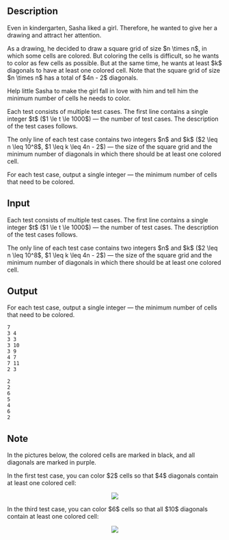 ## Description

<div><p>Even in kindergarten, Sasha liked a girl. Therefore, he wanted to give her a drawing and attract her attention.</p><p>As a drawing, he decided to draw a square grid of size $n \times n$, in which some cells are colored. But coloring the cells is difficult, so he wants to color as few cells as possible. But at the same time, he wants <span class="tex-font-style-bf">at least</span> $k$ diagonals to have at least one colored cell. Note that the square grid of size $n \times n$ has a total of $4n - 2$ diagonals.</p><p>Help little Sasha to make the girl fall in love with him and tell him the minimum number of cells he needs to color.</p></div><div class="input-specification"><p>Each test consists of multiple test cases. The first line contains a single integer $t$ ($1 \le t \le 1000$) — the number of test cases. The description of the test cases follows.</p><p>The only line of each test case contains two integers $n$ and $k$ ($2 \leq n \leq 10^8$, $1 \leq k \leq 4n - 2$) — the size of the square grid and the minimum number of diagonals in which there should be at least one colored cell.</p></div><div class="output-specification"><p>For each test case, output a single integer — the minimum number of cells that need to be colored.</p></div>

## Input

<p>Each test consists of multiple test cases. The first line contains a single integer $t$ ($1 \le t \le 1000$) — the number of test cases. The description of the test cases follows.</p><p>The only line of each test case contains two integers $n$ and $k$ ($2 \leq n \leq 10^8$, $1 \leq k \leq 4n - 2$) — the size of the square grid and the minimum number of diagonals in which there should be at least one colored cell.</p>

## Output

<p>For each test case, output a single integer — the minimum number of cells that need to be colored.</p>





```input1|2,4,6,8
7
3 4
3 3
3 10
3 9
4 7
7 11
2 3
```




```output1
2
2
6
5
4
6
2
```



## Note

<p>In the pictures below, the colored cells are marked in black, and all diagonals are marked in purple.</p><p>In the first test case, you can color $2$ cells so that $4$ diagonals contain at least one colored cell:</p><center> <img class="tex-graphics" src="file://4xHxHeFV.png" style="max-width: 100.0%;max-height: 100.0%;"> </center><p>In the third test case, you can color $6$ cells so that all $10$ diagonals contain at least one colored cell:</p><center> <img class="tex-graphics" src="file://Q0clvRp4.png" style="max-width: 100.0%;max-height: 100.0%;"> </center>

